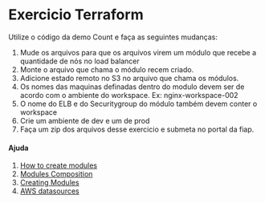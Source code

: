 # Exercicio Terraform

Utilize o código da demo Count e faça as seguintes mudanças:

1. Mude os arquivos para que os arquivos virem um módulo que recebe a quantidade de nós no load balancer
2. Monte o arquivo que chama o módulo recem criado.
3. Adicione estado remoto no S3 no arquivo que chama os módulos.
4. Os nomes das maquinas definadas dentro do modulo devem ser de acordo com o ambiente do workspace. Ex: nginx-workspace-002
5. O nome do ELB e do Securitygroup do módulo também devem conter o workspace
6. Crie um ambiente de dev e um de prod
7. Faça um zip dos arquivos desse exercicio e submeta no portal da fiap.


#### Ajuda
1. [How to create modules](https://blog.gruntwork.io/how-to-create-reusable-infrastructure-with-terraform-modules-25526d65f73d)
2. [Modules Composition](https://www.terraform.io/docs/modules/composition.html)
3. [Creating Modules](https://www.terraform.io/docs/modules/index.html)
4. [AWS datasources](https://www.terraform.io/docs/providers/aws/d/instances.html)
